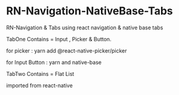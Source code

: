 # RN-Navigation-NativeBase-Tabs
RN-Navigation &amp; Tabs using react navigation &amp; native base tabs

TabOne Contains = Input , Picker & Button.

for picker : yarn add @react-native-picker/picker

for Input Button : yarn and native-base




TabTwo Contains = Flat List

imported from react-native
